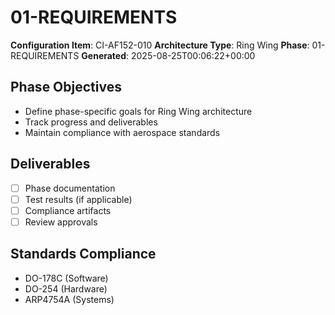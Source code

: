 # 01-REQUIREMENTS

**Configuration Item**: CI-AF152-010
**Architecture Type**: Ring Wing
**Phase**: 01-REQUIREMENTS
**Generated**: 2025-08-25T00:06:22+00:00

## Phase Objectives
- Define phase-specific goals for Ring Wing architecture
- Track progress and deliverables
- Maintain compliance with aerospace standards

## Deliverables
- [ ] Phase documentation
- [ ] Test results (if applicable)
- [ ] Compliance artifacts
- [ ] Review approvals

## Standards Compliance
- DO-178C (Software)
- DO-254 (Hardware)
- ARP4754A (Systems)
